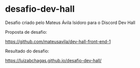 # desafio-dev-hall
Desafio criado pelo Mateus Ávila Isidoro para o Discord Dev Hall

Proposta de desafio: 

https://github.com/mateusavila/dev-hall-front-end-1

Resultado do desafio:

https://luizabchagas.github.io/desafio-dev-hall/
